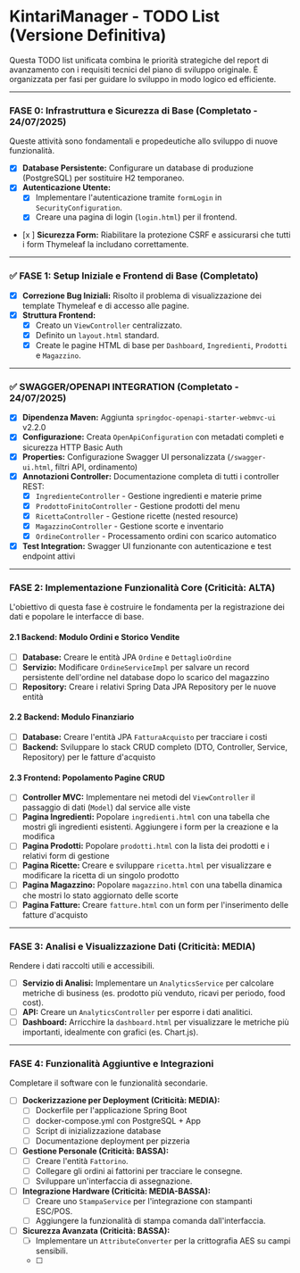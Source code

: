 # KintariManager - TODO List (Versione Definitiva)

Questa TODO list unificata combina le priorità strategiche del report di avanzamento con i requisiti tecnici del piano di sviluppo originale. È organizzata per fasi per guidare lo sviluppo in modo logico ed efficiente.

---

### FASE 0: Infrastruttura e Sicurezza di Base (Completato - 24/07/2025)

Queste attività sono fondamentali e propedeutiche allo sviluppo di nuove funzionalità.

- [x] **Database Persistente:** Configurare un database di produzione (PostgreSQL) per sostituire H2 temporaneo.
- [x] **Autenticazione Utente:**
    - [x] Implementare l'autenticazione tramite `formLogin` in `SecurityConfiguration`.
    - [x] Creare una pagina di login (`login.html`) per il frontend.
- [x ] **Sicurezza Form:** Riabilitare la protezione CSRF e assicurarsi che tutti i form Thymeleaf la includano correttamente.

---

### ✅ FASE 1: Setup Iniziale e Frontend di Base (Completato)

- [x] **Correzione Bug Iniziali:** Risolto il problema di visualizzazione dei template Thymeleaf e di accesso alle pagine.
- [x] **Struttura Frontend:**
    - [x] Creato un `ViewController` centralizzato.
    - [x] Definito un `layout.html` standard.
    - [x] Create le pagine HTML di base per `Dashboard`, `Ingredienti`, `Prodotti` e `Magazzino`.

---

### ✅ SWAGGER/OPENAPI INTEGRATION (Completato - 24/07/2025)

- [x] **Dipendenza Maven:** Aggiunta `springdoc-openapi-starter-webmvc-ui` v2.2.0
- [x] **Configurazione:** Creata `OpenApiConfiguration` con metadati completi e sicurezza HTTP Basic Auth
- [x] **Properties:** Configurazione Swagger UI personalizzata (`/swagger-ui.html`, filtri API, ordinamento)
- [x] **Annotazioni Controller:** Documentazione completa di tutti i controller REST:
    - [x] `IngredienteController` - Gestione ingredienti e materie prime
    - [x] `ProdottoFinitoController` - Gestione prodotti del menu
    - [x] `RicettaController` - Gestione ricette (nested resource)
    - [x] `MagazzinoController` - Gestione scorte e inventario
    - [x] `OrdineController` - Processamento ordini con scarico automatico
- [x] **Test Integration:** Swagger UI funzionante con autenticazione e test endpoint attivi

---

### FASE 2: Implementazione Funzionalità Core (Criticità: ALTA)

L'obiettivo di questa fase è costruire le fondamenta per la registrazione dei dati e popolare le interfacce di base.

#### 2.1 Backend: Modulo Ordini e Storico Vendite
* [ ] **Database:** Creare le entità JPA `Ordine` e `DettaglioOrdine`
* [ ] **Servizio:** Modificare `OrdineServiceImpl` per salvare un record persistente dell'ordine nel database dopo lo scarico del magazzino
* [ ] **Repository:** Creare i relativi Spring Data JPA Repository per le nuove entità

#### 2.2 Backend: Modulo Finanziario
* [ ] **Database:** Creare l'entità JPA `FatturaAcquisto` per tracciare i costi
* [ ] **Backend:** Sviluppare lo stack CRUD completo (DTO, Controller, Service, Repository) per le fatture d'acquisto

#### 2.3 Frontend: Popolamento Pagine CRUD
* [ ] **Controller MVC:** Implementare nei metodi del `ViewController` il passaggio di dati (`Model`) dal service alle viste
* [ ] **Pagina Ingredienti:** Popolare `ingredienti.html` con una tabella che mostri gli ingredienti esistenti. Aggiungere i form per la creazione e la modifica
* [ ] **Pagina Prodotti:** Popolare `prodotti.html` con la lista dei prodotti e i relativi form di gestione
* [ ] **Pagina Ricette:** Creare e sviluppare `ricetta.html` per visualizzare e modificare la ricetta di un singolo prodotto
* [ ] **Pagina Magazzino:** Popolare `magazzino.html` con una tabella dinamica che mostri lo stato aggiornato delle scorte
* [ ] **Pagina Fatture:** Creare `fatture.html` con un form per l'inserimento delle fatture d'acquisto

---

### FASE 3: Analisi e Visualizzazione Dati (Criticità: MEDIA)

Rendere i dati raccolti utili e accessibili.

* [ ] **Servizio di Analisi:** Implementare un `AnalyticsService` per calcolare metriche di business (es. prodotto più venduto, ricavi per periodo, food cost).
* [ ] **API:** Creare un `AnalyticsController` per esporre i dati analitici.
* [ ] **Dashboard:** Arricchire la `dashboard.html` per visualizzare le metriche più importanti, idealmente con grafici (es. Chart.js).

---

### FASE 4: Funzionalità Aggiuntive e Integrazioni

Completare il software con le funzionalità secondarie.
* [ ] **Dockerizzazione per Deployment (Criticità: MEDIA):**
    * [ ] Dockerfile per l'applicazione Spring Boot
    * [ ] docker-compose.yml con PostgreSQL + App
    * [ ] Script di inizializzazione database
    * [ ] Documentazione deployment per pizzeria

* [ ] **Gestione Personale (Criticità: BASSA):**
    * [ ] Creare l'entità `Fattorino`.
    * [ ] Collegare gli ordini ai fattorini per tracciare le consegne.
    * [ ] Sviluppare un'interfaccia di assegnazione.
* [ ] **Integrazione Hardware (Criticità: MEDIA-BASSA):**
    * [ ] Creare uno `StampaService` per l'integrazione con stampanti ESC/POS.
    * [ ] Aggiungere la funzionalità di stampa comanda dall'interfaccia.
* [ ] **Sicurezza Avanzata (Criticità: BASSA):**
    * [ ] Implementare un `AttributeConverter` per la crittografia AES su campi sensibili.
    * [ ]
    